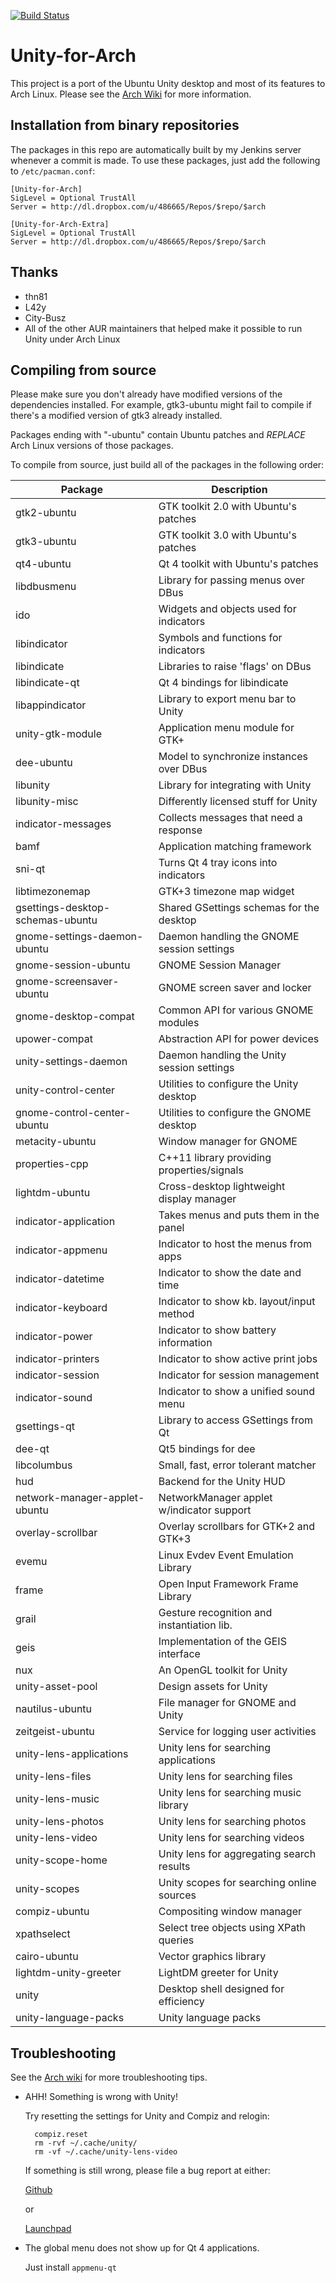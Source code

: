 [![Build Status](http://jenkins.cxl.epac.to/job/ArchLinux_Build_Package/badge/icon)](https://jenkins.cxl.epac.to/job/ArchLinux_Build_Package/)

Unity-for-Arch
==============
This project is a port of the Ubuntu Unity desktop and most of its features to Arch Linux. Please see the [Arch Wiki](https://wiki.archlinux.org/index.php/unity) for more information.

Installation from binary repositories
-------------------------------------
The packages in this repo are automatically built by my Jenkins server whenever a commit is made. To use these packages, just add the following to `/etc/pacman.conf`:

    [Unity-for-Arch]
    SigLevel = Optional TrustAll
    Server = http://dl.dropbox.com/u/486665/Repos/$repo/$arch

    [Unity-for-Arch-Extra]
    SigLevel = Optional TrustAll
    Server = http://dl.dropbox.com/u/486665/Repos/$repo/$arch

Thanks
------
* thn81
* L42y
* City-Busz
* All of the other AUR maintainers that helped make it possible to run Unity under Arch Linux

Compiling from source
---------------------
Please make sure you don't already have modified versions of the dependencies installed. For example, gtk3-ubuntu might fail to compile if there's a modified version of gtk3 already installed.

Packages ending with "-ubuntu" contain Ubuntu patches and *REPLACE* Arch Linux versions of those packages.

To compile from source, just build all of the packages in the following order:

| Package                          | Description                                |
| -------------------------------- | ------------------------------------------ |
| gtk2-ubuntu                      | GTK toolkit 2.0 with Ubuntu's patches      |
| gtk3-ubuntu                      | GTK toolkit 3.0 with Ubuntu's patches      |
| qt4-ubuntu                       | Qt 4 toolkit with Ubuntu's patches         |
| libdbusmenu                      | Library for passing menus over DBus        |
| ido                              | Widgets and objects used for indicators    |
| libindicator                     | Symbols and functions for indicators       |
| libindicate                      | Libraries to raise 'flags' on DBus         |
| libindicate-qt                   | Qt 4 bindings for libindicate              |
| libappindicator                  | Library to export menu bar to Unity        |
| unity-gtk-module                 | Application menu module for GTK+           |
| dee-ubuntu                       | Model to synchronize instances over DBus   |
| libunity                         | Library for integrating with Unity         |
| libunity-misc                    | Differently licensed stuff for Unity       |
| indicator-messages               | Collects messages that need a response     |
| bamf                             | Application matching framework             |
| sni-qt                           | Turns Qt 4 tray icons into indicators      |
| libtimezonemap                   | GTK+3 timezone map widget                  |
| gsettings-desktop-schemas-ubuntu | Shared GSettings schemas for the desktop   |
| gnome-settings-daemon-ubuntu     | Daemon handling the GNOME session settings |
| gnome-session-ubuntu             | GNOME Session Manager                      |
| gnome-screensaver-ubuntu         | GNOME screen saver and locker              |
| gnome-desktop-compat             | Common API for various GNOME modules       |
| upower-compat                    | Abstraction API for power devices          |
| unity-settings-daemon            | Daemon handling the Unity session settings |
| unity-control-center             | Utilities to configure the Unity desktop   |
| gnome-control-center-ubuntu      | Utilities to configure the GNOME desktop   |
| metacity-ubuntu                  | Window manager for GNOME                   |
| properties-cpp                   | C++11 library providing properties/signals |
| lightdm-ubuntu                   | Cross-desktop lightweight display manager  |
| indicator-application            | Takes menus and puts them in the panel     |
| indicator-appmenu                | Indicator to host the menus from apps      |
| indicator-datetime               | Indicator to show the date and time        |
| indicator-keyboard               | Indicator to show kb. layout/input method  |
| indicator-power                  | Indicator to show battery information      |
| indicator-printers               | Indicator to show active print jobs        |
| indicator-session                | Indicator for session management           |
| indicator-sound                  | Indicator to show a unified sound menu     |
| gsettings-qt                     | Library to access GSettings from Qt        |
| dee-qt                           | Qt5 bindings for dee                       |
| libcolumbus                      | Small, fast, error tolerant matcher        |
| hud                              | Backend for the Unity HUD                  |
| network-manager-applet-ubuntu    | NetworkManager applet w/indicator support  |
| overlay-scrollbar                | Overlay scrollbars for GTK+2 and GTK+3     |
| evemu                            | Linux Evdev Event Emulation Library        |
| frame                            | Open Input Framework Frame Library         |
| grail                            | Gesture recognition and instantiation lib. |
| geis                             | Implementation of the GEIS interface       |
| nux                              | An OpenGL toolkit for Unity                |
| unity-asset-pool                 | Design assets for Unity                    |
| nautilus-ubuntu                  | File manager for GNOME and Unity           |
| zeitgeist-ubuntu                 | Service for logging user activities        |
| unity-lens-applications          | Unity lens for searching applications      |
| unity-lens-files                 | Unity lens for searching files             |
| unity-lens-music                 | Unity lens for searching music library     |
| unity-lens-photos                | Unity lens for searching photos            |
| unity-lens-video                 | Unity lens for searching videos            |
| unity-scope-home                 | Unity lens for aggregating search results  |
| unity-scopes                     | Unity scopes for searching online sources  |
| compiz-ubuntu                    | Compositing window manager                 |
| xpathselect                      | Select tree objects using XPath queries    |
| cairo-ubuntu                     | Vector graphics library                    |
| lightdm-unity-greeter            | LightDM greeter for Unity                  |
| unity                            | Desktop shell designed for efficiency      |
| unity-language-packs             | Unity language packs                       |

Troubleshooting
---------------
See the [Arch wiki](https://wiki.archlinux.org/index.php/unity) for more troubleshooting tips.

* AHH! Something is wrong with Unity!

    Try resetting the settings for Unity and Compiz and relogin:

        compiz.reset
        rm -rvf ~/.cache/unity/
        rm -vf ~/.cache/unity-lens-video

    If something is still wrong, please file a bug report at either:
    
    [Github](https://github.com/chenxiaolong/Unity-for-Arch/issues)

    or

    [Launchpad](https://bugs.launchpad.net/unity-for-arch)

* The global menu does not show up for Qt 4 applications.

    Just install `appmenu-qt`
